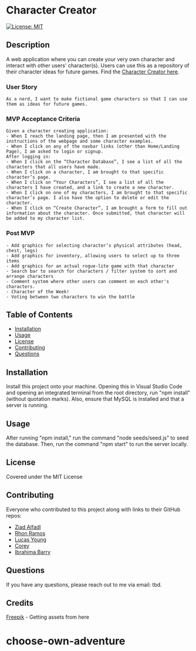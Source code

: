 
  <!-- Remove comments after generation as they are to be used as a guide to help get started-->
  # Character Creator
<!-- ## Ibrahima has access
## Rhon has access
## Ziad has access
## Lucas has access
## Corey has access -->
  [![License: MIT](https://img.shields.io/badge/License-MIT-yellow.svg)](https://opensource.org/licenses/MIT)

  ## Description
  A web application where you can create your very own character and interact with other users' character(s). Users can use this as a repository of their character ideas for future games. Find the [Character Creator here](https://intense-taiga-65507-7eac3b308146.herokuapp.com/). 

  ### User Story
    As a nerd, I want to make fictional game characters so that I can use them as ideas for future games.

  ### MVP Acceptance Criteria
    Given a character creating application:
    - When I reach the landing page, then I am presented with the instructions of the webpage and some character examples.
    - When I click on any of the navbar links (other than Home/Landing Page), I am asked to login or signup.
    After logging in:
    - When I click on the “Character Database”, I see a list of all the characters that all users have made.
    - When I click on a character, I am brought to that specific character’s page.
    - When I click on “Your Characters”, I see a list of all the characters I have created, and a link to create a new character.
    - When I click on one of my characters, I am brought to that specific character’s page. I also have the option to delete or edit the character.
    - When I click on “Create Character”, I am brought a form to fill out information about the character. Once submitted, that character will be added to my character list.

  ### Post MVP
    - Add graphics for selecting character’s physical attributes (head, chest, legs)
    - Add graphics for inventory, allowing users to select up to three items
    - Add graphics for an actual rogue-lite game with that character
    - Search bar to search for characters / filter system to sort and arrange characters
    - Comment system where other users can comment on each other's characters.
    - Character of the Week!
    - Voting between two characters to win the battle

  <!-- Provide a short description explaining the what, why, and how of your project. Use the following questions as a guide:

  - What was your motivation?
  - Why did you build this project?
  - What problem did it solve?
  - What did you learn? -->

  ## Table of Contents

  <!-- Add a table of contents to make it easy for users to find what they need -->
  - [Installation](#installation)
  - [Usage](#usage)
  - [License](#license)
  - [Contributing](#contributing)
  - [Questions](#questions)

  <!-- - [Tests](#tests) -->


  ## Installation
  Install this project onto your machine. Opening this in Visual Studio Code and opening an integrated terminal from the root directory, run "npm install" (without quotation marks). Also, ensure that MySQL is installed and that a server is running.

  <!-- What are they steps required to install your project? Provide a step-by-step description of how to get the development environment running. -->

  ## Usage
  After running "npm install," run the command "node seeds/seed.js" to seed the database. Then, run the command "npm start" to run the server locally.

  <!-- Provide instructions and examples for use. Include screenshots as needed.

  To add a screenshot, create an "assets/images" folder in your repository and upload your screenshot to it. Then, using relative filepath, add it to your README using the following syntax:

  "md
  ![alt text](assets/images/screenshot.png)
  " -->
  ## License
  Covered under the MIT License


  <!-- The next section of a high-quality README file is the license. This lets other developer know what they can and cannot do with your project. If you need help choosing a license, refer to [https://choosealicense.com/](https://choosealicence.com/). -->


  ## Contributing
  Everyone who contributed to this project along with links to their GitHub repos:
  - [Ziad Alfadl](https://github.com/Z-Alfadl)
  - [Rhon Ramos](https://github.com/rhonvyramos)
  - [Lucas Young](https://github.com/uwlryoung)
  - [Corey](https://github.com/Coreyish)
  - [Ibrahima Barry](https://github.com/iab-19)

  <!-- If you would like other developers to contribute to your project, you can include guidelines
  for how they can do so. The Contributor Covenant(https://www.contributor-covenant.org/) is an
  industry standard, but you can always write your own.-->

  <!-- ## Tests
  tbd -->

  <!-- Go the extra mile and write tests for your application. Then provide examples on how to run them here. -->

  ## Questions
  <!-- A link to my [GitHub Profile](https://www.github.com/tbd) -->

  If you have any questions, please reach out to me via email: tbd.

  ## Credits
  [Freepik](https://www.freepik.com/) - Getting assets from here
# choose-own-adventure

